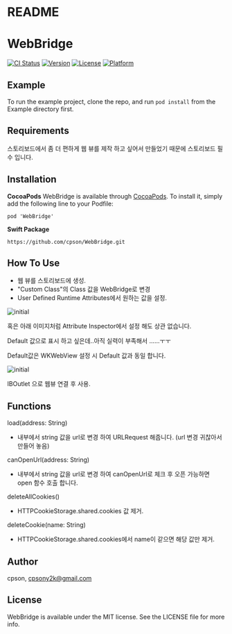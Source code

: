 # README

# WebBridge

[![CI Status](https://img.shields.io/travis/cpson/WebBridge.svg?style=flat)](https://travis-ci.org/cpson/WebBridge)
[![Version](https://img.shields.io/cocoapods/v/WebBridge.svg?style=flat)](https://cocoapods.org/pods/WebBridge)
[![License](https://img.shields.io/cocoapods/l/WebBridge.svg?style=flat)](https://cocoapods.org/pods/WebBridge)
[![Platform](https://img.shields.io/cocoapods/p/WebBridge.svg?style=flat)](https://cocoapods.org/pods/WebBridge)

## Example

To run the example project, clone the repo, and run `pod install` from the Example directory first.

## Requirements

스토리보드에서 좀 더 편하게 웹 뷰를 제작 하고 싶어서 만들었기 때문에 스토리보드 필수 입니다.

## Installation

**CocoaPods** WebBridge is available through [CocoaPods](https://cocoapods.org/). To install it, simply add the following line to your Podfile:

```
pod 'WebBridge'
```

**Swift Package**

```
https://github.com/cpson/WebBridge.git
```

## How To Use

- 웹 뷰를 스토리보드에 생성.
- "Custom Class"의 Class 값을 WebBridge로 변경
- User Defined Runtime Attributes에서 원하는 값을 설정.

![initial](https://user-images.githubusercontent.com/58577880/110755139-f6589e80-828b-11eb-9158-9e62a0606847.png)

혹은 아래 이미지처럼 Attribute Inspector에서 설정 해도 상관 없습니다.

Default 값으로 표시 하고 싶은데..아직 실력이 부족해서 ......ㅜㅜ

Default값은 WKWebView 설정 시 Default 값과 동일 합니다.

![initial](https://user-images.githubusercontent.com/58577880/110755153-f9538f00-828b-11eb-9ddc-babfae7ca6a7.png)

IBOutlet 으로 웹뷰 연결 후 사용.

## Functions

load(address: String)

 - 내부에서 string 값을 url로 변경 하여 URLRequest 해줍니다. (url 변경 귀찮아서 만들어 놓음)

canOpenUrl(address: String)

 - 내부에서 string 값을 url로 변경 하여 canOpenUrl로 체크 후 오픈 가능하면 open 함수 호출 합니다.

deleteAllCookies()

 - HTTPCookieStorage.shared.cookies 값 제거.

deleteCookie(name: String)

 - HTTPCookieStorage.shared.cookies에서 name이 같으면 해당 값만 제거.

## Author

cpson, cpsony2k@gmail.com

## License

WebBridge is available under the MIT license. See the LICENSE file for more info.
